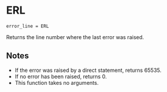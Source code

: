 # ERL
`error_line = ERL`

Returns the line number where the last error was raised.

## Notes
* If the error was raised by a direct statement, returns 65535.
* If no error has been raised, returns 0.
* This function takes no arguments.